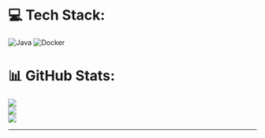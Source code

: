 # 💻 Tech Stack:
![Java](https://img.shields.io/badge/Java-ED8B00?style=for-the-badge&logo=openjdk&logoColor=white)
![Docker](https://img.shields.io/docker/image-size/:user/:repo/:tag)
          
          
# 📊 GitHub Stats:
![](https://github-readme-stats.vercel.app/api?username=tvts1&theme=omni&hide_border=false&include_all_commits=false&count_private=false)<br/>
![](https://github-readme-streak-stats.herokuapp.com/?user=tvts1&theme=omni&hide_border=false)<br/>
![](https://github-readme-stats.vercel.app/api/top-langs/?username=tvts1&theme=omni&hide_border=false&include_all_commits=false&count_private=false&layout=compact)

---


<!-- Proudly created with GPRM ( https://gprm.itsvg.in ) -->
